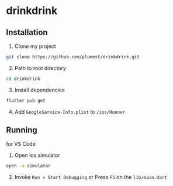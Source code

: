 # drinkdrink
## Installation
1. Clone my project
```bash
git clone https://github.com/plumest/drinkdrink.git
```
2. Path to root directory
```bash
cd drinkdrink
```
3. Install dependencies
```bash
flutter pub get
```
4. Add ```GoogleService-Info.plist``` to ```/ios/Runner```

## Running
for VS Code
1. Open ios simulator
```bash
open -a simulator
```
2. Invoke ```Run > Start Debugging``` or Press ```F5``` on the `lib/main.dart`